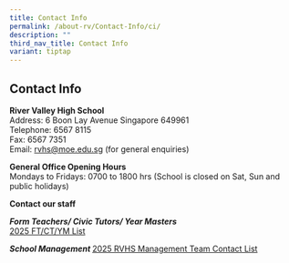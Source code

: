 ```yaml
---
title: Contact Info
permalink: /about-rv/Contact-Info/ci/
description: ""
third_nav_title: Contact Info
variant: tiptap
---
```

<h2>Contact Info</h2>
<p><strong>River Valley High School</strong> 
<br>Address: 6 Boon Lay Avenue Singapore 649961
<br>Telephone: 6567 8115
<br>Fax: 6567 7351&nbsp;
<br>Email:&nbsp;<a href="mailto:rvhs@moe.edu.sg" rel="noopener noreferrer nofollow" target="_blank">rvhs@moe.edu.sg</a>&nbsp;(for
general enquiries)</p>
<p><strong>General Office Opening Hours</strong>
<br>Mondays to Fridays: 0700 to 1800 hrs (School is closed on Sat, Sun and
public holidays)</p>
<p><strong>Contact our staff</strong>
</p>
<p><strong><em>Form Teachers/ Civic Tutors/ Year Masters</em></strong>
<br><a href="https://for.edu.sg/2025ftctcontact" rel="noopener nofollow" target="_blank">2025 FT/CT/YM List</a>
</p>
<p><strong><em>School Management                                                                                </em></strong>
<a href="https://for.edu.sg/2025rvhsmgt" rel="noopener nofollow" target="_blank">2025 RVHS Management Team Contact List</a>
</p>
<p></p>
<p></p>